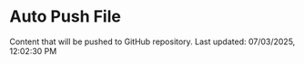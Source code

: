 # Auto Push File

Content that will be pushed to GitHub repository.
Last updated: 07/03/2025, 12:02:30 PM